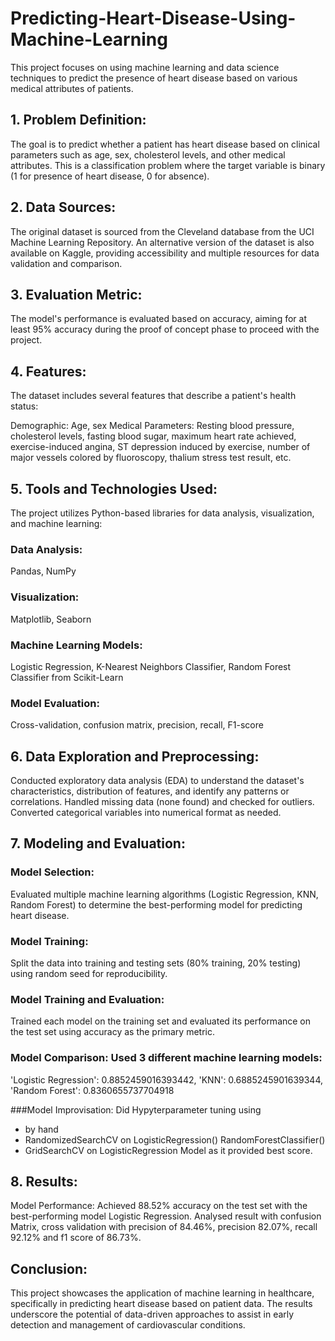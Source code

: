 # Predicting-Heart-Disease-Using-Machine-Learning
This project focuses on using machine learning and data science techniques to predict the presence of heart disease based on various medical attributes of patients.

## 1. Problem Definition:
The goal is to predict whether a patient has heart disease based on clinical parameters such as age, sex, cholesterol levels, and other medical attributes. This is a classification problem where the target variable is binary (1 for presence of heart disease, 0 for absence).

## 2. Data Sources:

The original dataset is sourced from the Cleveland database from the UCI Machine Learning Repository.
An alternative version of the dataset is also available on Kaggle, providing accessibility and multiple resources for data validation and comparison.

## 3. Evaluation Metric:
The model's performance is evaluated based on accuracy, aiming for at least 95% accuracy during the proof of concept phase to proceed with the project.

## 4. Features:
The dataset includes several features that describe a patient's health status:

Demographic: Age, sex
Medical Parameters: Resting blood pressure, cholesterol levels, fasting blood sugar, maximum heart rate achieved, exercise-induced angina, ST depression induced by exercise, number of major vessels colored by fluoroscopy, thalium stress test result, etc.

## 5. Tools and Technologies Used:
The project utilizes Python-based libraries for data analysis, visualization, and machine learning:

### Data Analysis: 
Pandas, NumPy

### Visualization: 
Matplotlib, Seaborn

### Machine Learning Models: 
Logistic Regression, K-Nearest Neighbors Classifier, Random Forest Classifier from Scikit-Learn

### Model Evaluation: 
Cross-validation, confusion matrix, precision, recall, F1-score

## 6. Data Exploration and Preprocessing:

Conducted exploratory data analysis (EDA) to understand the dataset's characteristics, distribution of features, and identify any patterns or correlations.
Handled missing data (none found) and checked for outliers.
Converted categorical variables into numerical format as needed.

## 7. Modeling and Evaluation:

### Model Selection: 
Evaluated multiple machine learning algorithms (Logistic Regression, KNN, Random Forest) to determine the best-performing model for predicting heart disease.

### Model Training: 
Split the data into training and testing sets (80% training, 20% testing) using random seed for reproducibility.

### Model Training and Evaluation: 
Trained each model on the training set and evaluated its performance on the test set using accuracy as the primary metric.

### Model Comparison: Used  3 different machine learning models:
'Logistic Regression': 0.8852459016393442,
 'KNN': 0.6885245901639344,
 'Random Forest': 0.8360655737704918

###Model Improvisation: Did Hypyterparameter tuning using 
- by hand 
- RandomizedSearchCV on LogisticRegression()
RandomForestClassifier() 
- GridSearchCV on LogisticRegression Model as it provided best score.


## 8. Results:

Model Performance: Achieved 88.52% accuracy on the test set with the best-performing model Logistic Regression. Analysed result with 
confusion Matrix, 
cross validation with precision of 84.46%, precision 82.07%, recall 92.12% and f1 score of 86.73%.


## Conclusion:
This project showcases the application of machine learning in healthcare, specifically in predicting heart disease based on patient data. The results underscore the potential of data-driven approaches to assist in early detection and management of cardiovascular conditions.

